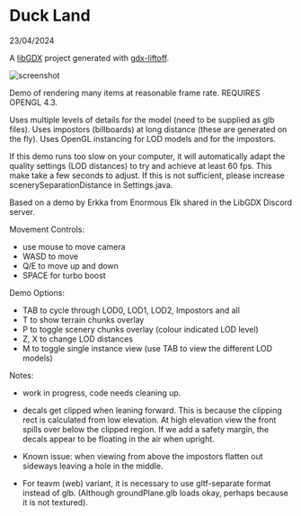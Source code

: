 # Duck Land
23/04/2024

A [libGDX](https://libgdx.com/) project generated with [gdx-liftoff](https://github.com/tommyettinger/gdx-liftoff).

![screenshot](https://github.com/MonstrousSoftware/Duck-Land/assets/49096535/928ce604-b8cb-4ca6-8402-e4d5f1b700f0)

Demo of rendering many items at reasonable frame rate.
REQUIRES OPENGL 4.3.

Uses multiple levels of details for the model (need to be supplied as glb files). 
Uses impostors (billboards) at long distance (these are generated on the fly).
Uses OpenGL instancing for LOD models and for the impostors.


If this demo runs too slow on your computer, it will automatically adapt the quality settings (LOD distances) to try and achieve at least 60 fps.
This make take a few seconds to adjust.  If this is not sufficient, please increase scenerySeparationDistance in Settings.java.

Based on a demo by Erkka from Enormous Elk shared in the LibGDX Discord server.


Movement Controls:
- use mouse to move camera
- WASD to move
- Q/E to move up and down
- SPACE for turbo boost

Demo Options:
- TAB to cycle through LOD0, LOD1, LOD2, Impostors and all
- T to show terrain chunks overlay
- P to toggle scenery chunks overlay (colour indicated LOD level)
- Z, X to change LOD distances
- M to toggle single instance view (use TAB to view the different LOD models)




Notes:
- work in progress, code needs cleaning up.
 
- decals get clipped when leaning forward.  This is because the clipping rect is calculated from low elevation. At high elevation view the front spills over
 below the clipped region.  If we add a safety margin, the decals appear to be floating in the air when upright.

- Known issue: when viewing from above the impostors flatten out sideways leaving a hole in the middle.

- For teavm (web) variant, it is necessary to use gltf-separate format instead of glb. (Although groundPlane.glb loads okay, perhaps because it is not textured).

